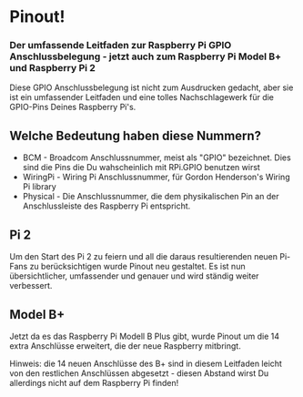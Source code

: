 # Pinout!

### Der umfassende Leitfaden zur Raspberry Pi GPIO Anschlussbelegung - jetzt auch zum Raspberry Pi Model B+ und Raspberry Pi 2

Diese GPIO Anschlussbelegung ist nicht zum Ausdrucken gedacht, aber sie ist ein umfassender Leitfaden und eine tolles Nachschlagewerk für die GPIO-Pins Deines Raspberry Pi's.

## Welche Bedeutung haben diese Nummern?

* BCM - Broadcom Anschlussnummer, meist als "GPIO" bezeichnet. Dies sind die Pins die Du wahscheinlich mit RPi.GPIO benutzen wirst
* WiringPi - Wiring Pi Anschlussnummer, für Gordon Henderson's Wiring Pi library
* Physical - Die Anschlussnummer, die dem physikalischen Pin an der Anschlussleiste des Raspberry Pi entspricht.

## Pi 2

Um den Start des Pi 2 zu feiern und all die daraus resultierenden neuen Pi-Fans zu berücksichtigen wurde Pinout
neu gestaltet. Es ist nun übersichtlicher, umfassender und genauer und wird ständig weiter verbessert.

## Model B+

Jetzt da es das Raspberry Pi Modell B Plus gibt, wurde Pinout um die 14 extra Anschlüsse erweitert, die der neue Raspberry mitbringt.

Hinweis: die 14 neuen Anschlüsse des B+ sind in diesem Leitfaden leicht von den 
restlichen Anschlüssen abgesetzt - diesen Abstand wirst Du allerdings nicht auf dem Raspberry Pi finden!
